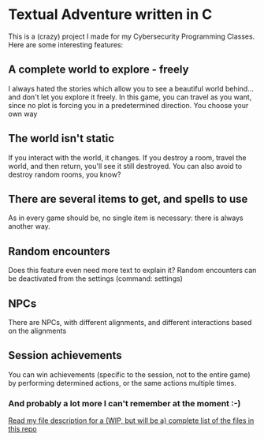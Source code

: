 # Textual Adventure written in C
This is a (crazy) project I made for my Cybersecurity Programming Classes.  
Here are some interesting features:
## A complete world to explore - freely
I always hated the stories which allow you to see a beautiful world behind... and don't let you explore it freely. In this game, you can travel as you want, since no plot is forcing you in a predetermined direction. You choose your own way
## The world isn't static
If you interact with the world, it changes. If you destroy a room, travel the world, and then return, you'll see it still destroyed. You can also avoid to destroy random rooms, you know?
## There are several items to get, and spells to use
As in every game should be, no single item is necessary: there is always another way.
## Random encounters
Does this feature even need more text to explain it? Random encounters can be deactivated from the settings (command: settings)
## NPCs
There are NPCs, with different alignments, and different interactions based on the alignments
## Session achievements
You can win achievements (specific to the session, not to the entire game) by performing determined actions, or the same actions multiple times.
### And probably a lot more I can't remember at the moment :-)  
[Read my file description for a (WIP, but will be a) complete list of the files in this repo](https://github.com/S-Mancl/textual-adventure-C/blob/main/FILES.md)
